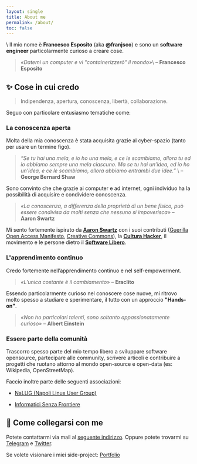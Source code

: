 ```yaml
---
layout: single
title: About me
permalink: /about/
toc: false
---
```


\\
Il mio nome è **Francesco Esposito** (aka **@franjsco**) e sono un **software engineer** particolarmente curioso a creare cose.

> *«Datemi un computer e vi "containerizzerò" il mondo»*\\
– **Francesco Esposito**


## ✨ Cose in cui credo

> Indipendenza, apertura, conoscenza, libertà, collaborazione. 


Seguo con particolare entusiasmo tematiche come:

### La conoscenza aperta

Molta della mia conoscenza è stata acquisita grazie al cyber-spazio (tanto per usare un termine figo).

> *“Se tu hai una mela, e io ho una mela, e ce le scambiamo,
allora tu ed io abbiamo sempre una mela ciascuno.
Ma se tu hai un’idea, ed io ho un’idea, e ce le scambiamo,
allora abbiamo entrambi due idee.”* \\
– **George Bernard Shaw**

Sono convinto che che grazie ai computer e ad internet, ogni individuo ha la possibilità di acquisire e condividere conoscenza.

> *«La conoscenza, a differenza della proprietà di un bene fisico, può essere condivisa da molti senza che nessuno si impoverisca»*
– **Aaron Swartz**


Mi sento fortemente ispirato da **[Aaron Swartz](https://it.wikipedia.org/wiki/Aaron_Swartz)** con i suoi contributi ([Guerilla Open Access Manifesto](https://devol.it/it/guerrilla-open-access), [Creative Commons](https://creativecommons.org/)), la **[Cultura Hacker](https://www.autistici.org/hackarena/etica/jargon.htm)**, il movimento e le persone dietro il **[Software Libero](https://it.wikipedia.org/wiki/Software_libero)**. 


### L'apprendimento continuo

Credo fortemente nell’apprendimento continuo e nel self-empowerment.

> *«L’unica costante è il cambiamento»*
– **Eraclito**


Essendo particolarmente curioso nel conoscere cose nuove, mi ritrovo molto spesso a studiare e sperimentare, il tutto con un approccio **"Hands-on"**.

> *«Non ho particolari talenti, sono soltanto appassionatamente curioso»*
– **Albert Einstein**


### Essere parte della comunità
Trascorro spesso parte del mio tempo libero a sviluppare software opensource, partecipare alle community, scrivere articoli e contribuire a progetti che ruotano attorno al mondo open-source e open-data (es: Wikipedia, OpenStreetMap).

Faccio inoltre parte delle seguenti associazioni:

-  [NaLUG (Napoli Linux User Group)](https://www.nalug.tech/)

- [Informatici Senza Frontiere](https://www.informaticisenzafrontiere.org/)

## 💬 Come collegarsi con me

Potete contattarmi via mail al [seguente indirizzo](mailto:hello@francescoesposito.org).
Oppure potete trovarmi su [Telegram](https://t.me/franjsco) e [Twitter](https://twitter.com/franjsco).


Se volete visionare i miei side-project: [Portfolio](/portfolio/)